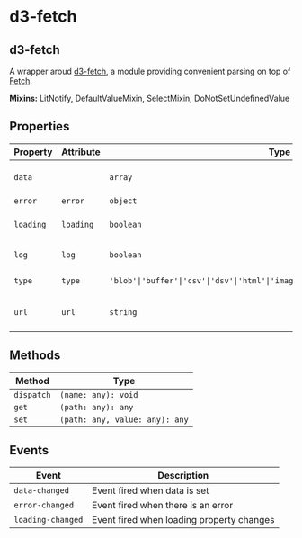 # d3-fetch

## d3-fetch

A wrapper aroud [d3-fetch](https://github.com/d3/d3-fetch), a module providing convenient parsing on top of [Fetch](https://fetch.spec.whatwg.org/).

**Mixins:** LitNotify, DefaultValueMixin, SelectMixin, DoNotSetUndefinedValue

## Properties

| Property  | Attribute | Type                                             | Default | Description                 |
|-----------|-----------|--------------------------------------------------|---------|-----------------------------|
| `data`    |           | `array`                                          |         | `data` fetched data         |
| `error`   | `error`   | `object`                                         |         | `error`                     |
| `loading` | `loading` | `boolean`                                        | false   | `loading` true when loading |
| `log`     | `log`     | `boolean`                                        |         | `log`  true to show log     |
| `type`    | `type`    | `'blob'\|'buffer'\|'csv'\|'dsv'\|'html'\|'image'\|'json'\|'svg'\|'text'\|'tsv'\|'xml'` |         | expected data type          |
| `url`     | `url`     | `string`                                         |         | the url to fetch data from  |

## Methods

| Method     | Type                           |
|------------|--------------------------------|
| `dispatch` | `(name: any): void`            |
| `get`      | `(path: any): any`             |
| `set`      | `(path: any, value: any): any` |

## Events

| Event             | Description                               |
|-------------------|-------------------------------------------|
| `data-changed`    | Event fired when data is set              |
| `error-changed`   | Event fired when there is an error        |
| `loading-changed` | Event fired when loading property changes |
